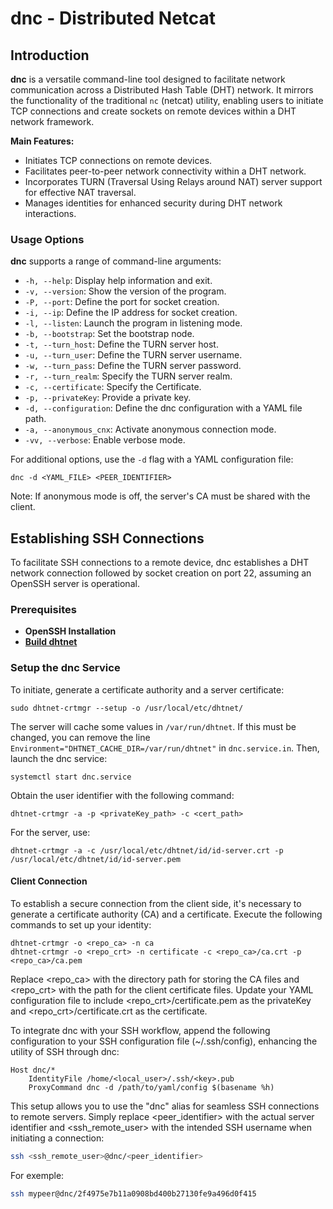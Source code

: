 # dnc - Distributed Netcat

## Introduction

**dnc** is a versatile command-line tool designed to facilitate network communication across a Distributed Hash Table (DHT) network. It mirrors the functionality of the traditional `nc` (netcat) utility, enabling users to initiate TCP connections and create sockets on remote devices within a DHT network framework.

**Main Features:**
- Initiates TCP connections on remote devices.
- Facilitates peer-to-peer network connectivity within a DHT network.
- Incorporates TURN (Traversal Using Relays around NAT) server support for effective NAT traversal.
- Manages identities for enhanced security during DHT network interactions.

### Usage Options

**dnc** supports a range of command-line arguments:

- `-h, --help`: Display help information and exit.
- `-v, --version`: Show the version of the program.
- `-P, --port`: Define the port for socket creation.
- `-i, --ip`: Define the IP address for socket creation.
- `-l, --listen`: Launch the program in listening mode.
- `-b, --bootstrap`: Set the bootstrap node.
- `-t, --turn_host`: Define the TURN server host.
- `-u, --turn_user`: Define the TURN server username.
- `-w, --turn_pass`: Define the TURN server password.
- `-r, --turn_realm`: Specify the TURN server realm.
- `-c, --certificate`: Specify the Certificate.
- `-p, --privateKey`: Provide a private key.
- `-d, --configuration`: Define the dnc configuration with a YAML file path.
- `-a, --anonymous_cnx`: Activate anonymous connection mode.
- `-vv, --verbose`: Enable verbose mode.

For additional options, use the `-d` flag with a YAML configuration file:
```shell
dnc -d <YAML_FILE> <PEER_IDENTIFIER>
```
Note: If anonymous mode is off, the server's CA must be shared with the client.

## Establishing SSH Connections
To facilitate SSH connections to a remote device, dnc establishes a DHT network connection followed by socket creation on port 22, assuming an OpenSSH server is operational.

### Prerequisites
- **OpenSSH Installation**
- **[Build dhtnet](../../BUILD.md)**

### Setup the dnc Service
To initiate, generate a certificate authority and a server certificate:

```shell
sudo dhtnet-crtmgr --setup -o /usr/local/etc/dhtnet/
```
The server will cache some values in `/var/run/dhtnet`. If this must be changed,
you can remove the line `Environment="DHTNET_CACHE_DIR=/var/run/dhtnet"` in `dnc.service.in`.
Then, launch the dnc service:
```shell
systemctl start dnc.service
```
Obtain the user identifier with the following command:
```shell
dhtnet-crtmgr -a -p <privateKey_path> -c <cert_path>
```
For the server, use:
```shell
dhtnet-crtmgr -a -c /usr/local/etc/dhtnet/id/id-server.crt -p /usr/local/etc/dhtnet/id/id-server.pem
```

#### Client Connection
To establish a secure connection from the client side, it's necessary to generate a certificate authority (CA) and a certificate. Execute the following commands to set up your identity:

```shell
dhtnet-crtmgr -o <repo_ca> -n ca
dhtnet-crtmgr -o <repo_crt> -n certificate -c <repo_ca>/ca.crt -p <repo_ca>/ca.pem
```
Replace <repo_ca> with the directory path for storing the CA files and <repo_crt> with the path for the client certificate files. Update your YAML configuration file to include <repo_crt>/certificate.pem as the privateKey and <repo_crt>/certificate.crt as the certificate.

To integrate dnc with your SSH workflow, append the following configuration to your SSH configuration file (~/.ssh/config), enhancing the utility of SSH through dnc:

```ssh
Host dnc/*
    IdentityFile /home/<local_user>/.ssh/<key>.pub
    ProxyCommand dnc -d /path/to/yaml/config $(basename %h)
```

This setup allows you to use the "dnc" alias for seamless SSH connections to remote servers. Simply replace <peer_identifier> with the actual server identifier and <ssh_remote_user> with the intended SSH username when initiating a connection:
```sh
ssh <ssh_remote_user>@dnc/<peer_identifier>
```
For exemple:
```sh
ssh mypeer@dnc/2f4975e7b11a0908bd400b27130fe9a496d0f415
```
